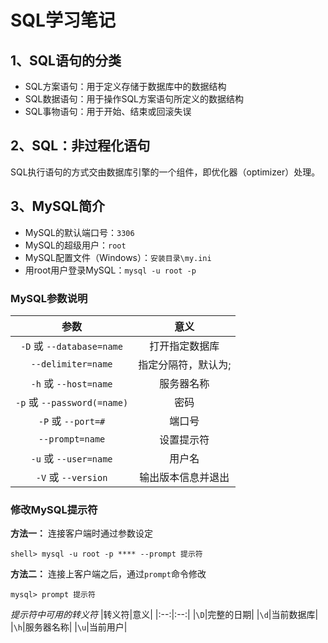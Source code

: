 # SQL学习笔记

## 1、SQL语句的分类
* SQL方案语句：用于定义存储于数据库中的数据结构
* SQL数据语句：用于操作SQL方案语句所定义的数据结构
* SQL事物语句：用于开始、结束或回滚失误
## 2、SQL：非过程化语句
SQL执行语句的方式交由数据库引擎的一个组件，即优化器（optimizer）处理。
## 3、MySQL简介
* MySQL的默认端口号：`3306`
* MySQL的超级用户：`root`
* MySQL配置文件（Windows）：`安装目录\my.ini`
* 用root用户登录MySQL：`mysql -u root -p`
### MySQL参数说明
|参数|意义|
|:--:|:--:|
|`-D` 或 `--database=name`|打开指定数据库|
|`--delimiter=name`|指定分隔符，默认为;|
|`-h` 或 `--host=name`|服务器名称|
|`-p` 或 `--password(=name)`|密码|
|`-P` 或 `--port=#`|端口号|
|`--prompt=name`|设置提示符|
|`-u` 或 `--user=name`|用户名|
|`-V` 或 `--version`|输出版本信息并退出|
### 修改MySQL提示符
 **方法一：** 连接客户端时通过参数设定
```
shell> mysql -u root -p **** --prompt 提示符
```
 **方法二：** 连接上客户端之后，通过`prompt`命令修改
```
mysql> prompt 提示符
```
*提示符中可用的转义符*
|转义符|意义|
|:--:|:--:|
|`\D`|完整的日期|
|`\d`|当前数据库|
|`\h`|服务器名称|
|`\u`|当前用户|
